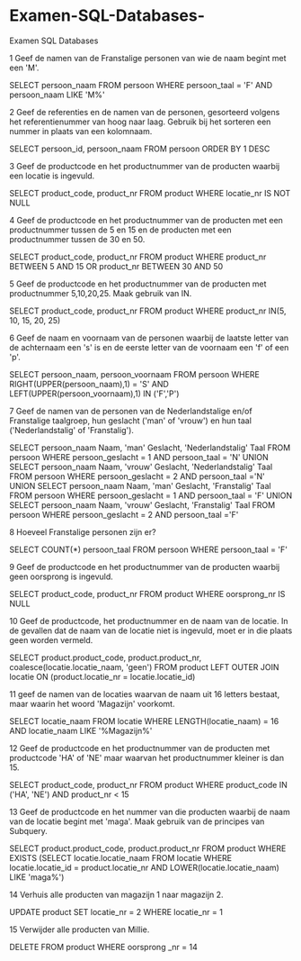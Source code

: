 # Examen-SQL-Databases-
Examen SQL Databases 


1 Geef de namen van de Franstalige personen van wie de naam begint met een 'M'.

SELECT persoon_naam 
FROM persoon
WHERE persoon_taal = 'F'
AND persoon_naam LIKE 'M%'


2 Geef de referenties en de namen van de personen, gesorteerd volgens het referentienummer van hoog naar laag. Gebruik bij het sorteren een nummer in plaats van een kolomnaam.

SELECT persoon_id, persoon_naam
FROM persoon
ORDER BY  1 DESC


3 Geef de productcode en het productnummer van de producten waarbij een locatie is ingevuld.

SELECT product_code, product_nr
FROM product
WHERE locatie_nr IS NOT NULL


4 Geef de productcode en het productnummer van de producten met een productnummer tussen de 5 en 15 en de producten met een productnummer tussen de 30 en 50.

SELECT product_code, product_nr
FROM product
WHERE product_nr BETWEEN 5 AND 15
OR product_nr BETWEEN 30 AND 50


5 Geef de productcode en het productnummer van de producten met productnummer 5,10,20,25. Maak gebruik van IN.

SELECT product_code, product_nr
FROM product
WHERE product_nr IN(5, 10, 15, 20, 25)


6 Geef de naam en voornaam van de personen waarbij de laatste letter van de achternaam een 's' is en de eerste letter van de voornaam een 'f' of een 'p'.

SELECT persoon_naam, persoon_voornaam
FROM persoon
WHERE RIGHT(UPPER(persoon_naam),1) = 'S'
AND LEFT(UPPER(persoon_voornaam),1) IN ('F','P')


7 Geef de namen van de personen van de Nederlandstalige en/of Franstalige taalgroep, hun geslacht ('man' of 'vrouw') en hun taal ('Nederlandstalig' of 'Franstalig').

SELECT persoon_naam Naam, 'man' Geslacht, 'Nederlandstalig' Taal
FROM persoon
WHERE persoon_geslacht = 1
AND persoon_taal = 'N'
UNION
SELECT persoon_naam Naam, 'vrouw' Geslacht, 'Nederlandstalig' Taal
FROM persoon
WHERE persoon_geslacht = 2
AND persoon_taal ='N'
UNION
SELECT persoon_naam Naam, 'man' Geslacht, 'Franstalig' Taal
FROM persoon
WHERE persoon_geslacht = 1
AND persoon_taal = 'F'
UNION
SELECT persoon_naam Naam, 'vrouw' Geslacht, 'Franstalig' Taal
FROM persoon
WHERE persoon_geslacht = 2
AND persoon_taal ='F'

8 Hoeveel Franstalige personen zijn er?

SELECT COUNT(*) persoon_taal
FROM persoon
WHERE persoon_taal = 'F'


9 Geef de productcode en het productnummer van de producten waarbij geen oorsprong is ingevuld.

SELECT product_code, product_nr
FROM product
WHERE oorsprong_nr IS NULL


10 Geef de productcode, het productnummer en de naam van de locatie. In de gevallen dat de naam van de locatie niet is ingevuld, moet er in die plaats geen worden vermeld.

SELECT product.product_code, product.product_nr, coalesce(locatie.locatie_naam, 'geen')
FROM product LEFT OUTER JOIN locatie
ON (product.locatie_nr = locatie.locatie_id)


11 geef de namen van de locaties waarvan de naam uit 16 letters bestaat, maar waarin het woord 'Magazijn' voorkomt.

SELECT locatie_naam
FROM locatie
WHERE LENGTH(locatie_naam) = 16
AND locatie_naam LIKE '%Magazijn%'


12 Geef de productcode en het productnummer van de producten met productcode 'HA' of 'NE' maar waarvan het productnummer kleiner is dan 15.

SELECT product_code, product_nr
FROM product
WHERE product_code IN ('HA', 'NE')
AND product_nr < 15

    
13 Geef de productcode en het nummer van die producten waarbij de naam van de locatie begint met 'maga'. Maak gebruik van de principes van Subquery.

SELECT product.product_code, product.product_nr
FROM product
WHERE EXISTS 	(SELECT locatie.locatie_naam
		FROM locatie 
		WHERE locatie.locatie_id = product.locatie_nr
		AND LOWER(locatie.locatie_naam) LIKE 'maga%')


14 Verhuis alle producten van magazijn 1 naar magazijn 2.

UPDATE product
SET locatie_nr = 2
WHERE locatie_nr = 1


15 Verwijder alle producten van Millie.

DELETE FROM product 
WHERE oorsprong _nr = 14

